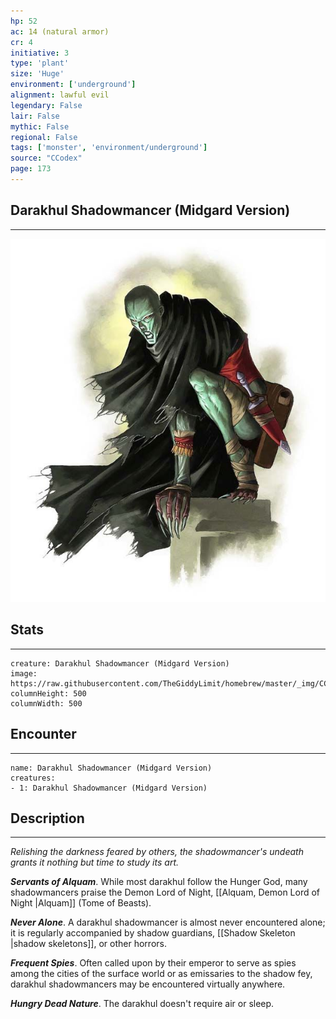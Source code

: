 ```yaml
---
hp: 52
ac: 14 (natural armor)
cr: 4
initiative: 3
type: 'plant'    
size: 'Huge'
environment: ['underground']
alignment: lawful evil
legendary: False
lair: False
mythic: False
regional: False
tags: ['monster', 'environment/underground']
source: "CCodex"
page: 173
---
```


## Darakhul Shadowmancer (Midgard Version)
---

![|600](https://raw.githubusercontent.com/TheGiddyLimit/homebrew/master/_img/CCodex/Darakhulshadowmancermidgardversion.jpg)

## Stats
---

```statblock
creature: Darakhul Shadowmancer (Midgard Version)
image: https://raw.githubusercontent.com/TheGiddyLimit/homebrew/master/_img/CCodex/darakhulshadowmancermidgardversion_token.png
columnHeight: 500
columnWidth: 500
```

## Encounter
---

```encounter-table
name: Darakhul Shadowmancer (Midgard Version)
creatures:
- 1: Darakhul Shadowmancer (Midgard Version)
```

## Description
---
_Relishing the darkness feared by others, the shadowmancer's undeath grants it nothing but time to study its art._

**_Servants of Alquam_**. While most darakhul follow the Hunger God, many shadowmancers praise the Demon Lord of Night, [[Alquam, Demon Lord of Night \|Alquam]] (Tome of Beasts).


**_Never Alone_**. A darakhul shadowmancer is almost never encountered alone; it is regularly accompanied by shadow guardians, [[Shadow Skeleton \|shadow skeletons]], or other horrors.


**_Frequent Spies_**. Often called upon by their emperor to serve as spies among the cities of the surface world or as emissaries to the shadow fey, darakhul shadowmancers may be encountered virtually anywhere.


**_Hungry Dead Nature_**. The darakhul doesn't require air or sleep.






